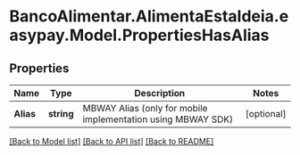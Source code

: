 # BancoAlimentar.AlimentaEstaIdeia.easypay.Model.PropertiesHasAlias
## Properties

Name | Type | Description | Notes
------------ | ------------- | ------------- | -------------
**Alias** | **string** | MBWAY Alias (only for mobile implementation using MBWAY SDK) | [optional] 

[[Back to Model list]](../README.md#documentation-for-models) [[Back to API list]](../README.md#documentation-for-api-endpoints) [[Back to README]](../README.md)

